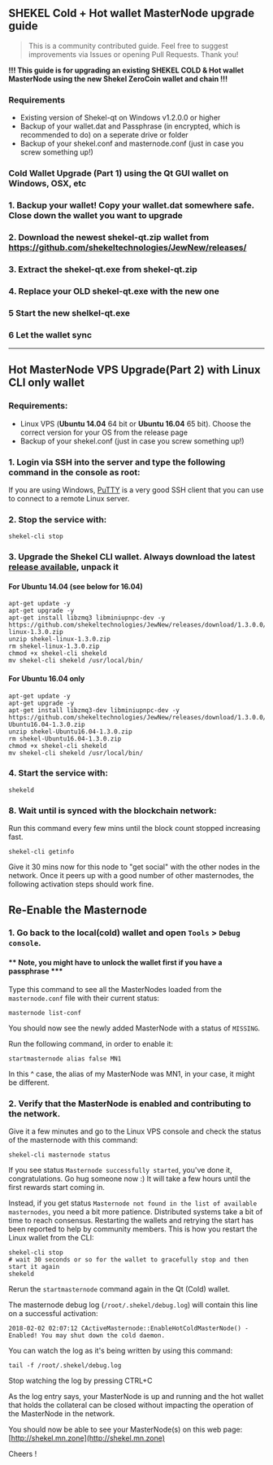 ## SHEKEL Cold + Hot wallet MasterNode upgrade guide

> This is a community contributed guide. Feel free to suggest improvements via Issues or opening Pull Requests. Thank you!


**!!! This guide is for upgrading an existing SHEKEL COLD & Hot wallet MasterNode using the new Shekel ZeroCoin wallet and chain !!!**

### Requirements
* Existing version of Shekel-qt on Windows v1.2.0.0 or higher
* Backup of your wallet.dat and Passphrase (in encrypted, which is recommended to do) on a seperate drive or folder
* Backup of your shekel.conf and masternode.conf (just in case you screw something up!)


### **Cold** Wallet Upgrade (Part 1) using the Qt GUI wallet on Windows, OSX, etc


### 1. Backup your wallet! Copy your wallet.dat somewhere safe. Close down the wallet you want to upgrade
### 2. Download the newest shekel-qt.zip wallet from https://github.com/shekeltechnologies/JewNew/releases/
### 3. Extract the shekel-qt.exe from shekel-qt.zip
### 4. Replace your OLD shekel-qt.exe with the new one
### 5 Start the new shelkel-qt.exe
### 6 Let the wallet sync

---

## **Hot** MasterNode VPS Upgrade(Part 2) with Linux CLI only wallet


### Requirements:
 * Linux VPS (**Ubuntu 14.04** 64 bit or **Ubuntu 16.04** 65 bit). Choose the correct version for your OS from the release page
 * Backup of your shekel.conf (just in case you screw something up!)

### 1. Login via SSH into the server and type the following command in the console as root:

If you are using Windows, [PuTTY](https://putty.org) is a very good SSH client that you can use to connect to a remote Linux server.

### 2. Stop the service with:
```
shekel-cli stop
```

### 3. Upgrade the Shekel CLI wallet. Always download the latest [release available](https://github.com/shekeltechnologies/JewNew/releases), unpack it
#### For Ubuntu 14.04 (see below for 16.04)
```
apt-get update -y
apt-get upgrade -y
apt-get install libzmq3 libminiupnpc-dev -y
https://github.com/shekeltechnologies/JewNew/releases/download/1.3.0.0/shekel-linux-1.3.0.zip
unzip shekel-linux-1.3.0.zip
rm shekel-linux-1.3.0.zip
chmod +x shekel-cli shekeld
mv shekel-cli shekeld /usr/local/bin/
```
#### For Ubuntu 16.04 only
```
apt-get update -y
apt-get upgrade -y
apt-get install libzmq3-dev libminiupnpc-dev -y
https://github.com/shekeltechnologies/JewNew/releases/download/1.3.0.0/shekel-Ubuntu16.04-1.3.0.zip
unzip shekel-Ubuntu16.04-1.3.0.zip
rm shekel-Ubuntu16.04-1.3.0.zip
chmod +x shekel-cli shekeld
mv shekel-cli shekeld /usr/local/bin/
```

### 4. Start the service with:
```
shekeld
```

### 8. Wait until is synced with the blockchain network:
Run this command every few mins until the block count stopped increasing fast.
```
shekel-cli getinfo
``` 
Give it 30 mins now for this node to "get social" with the other nodes in the network. Once it peers up with a good number of other masternodes, the following activation steps should work fine.


## Re-Enable the Masternode

### 1. Go back to the local(cold) wallet and open `Tools` > `Debug console`.
#### ** Note, you might have to unlock the wallet first if you have a passphrase ***
Type this command to see all the MasterNodes loaded from the `masternode.conf` file with their current status:
```
masternode list-conf
```

You should now see the newly added MasterNode with a status of `MISSING`.

Run the following command, in order to enable it:
```
startmasternode alias false MN1
```
In this ^ case, the alias of my MasterNode was MN1, in your case, it might be different.


### 2. Verify that the MasterNode is enabled and contributing to the network.

Give it a few minutes and go to the Linux VPS console and check the status of the masternode with this command:
```
shekel-cli masternode status
```

If you see status `Masternode successfully started`, you've done it, congratulations. Go hug someone now :)
It will take a few hours until the first rewards start coming in.

Instead, if you get status `Masternode not found in the list of available masternodes`, you need a bit more patience. Distributed systems take a bit of time to reach consensus. Restarting the wallets and retrying the start has been reported to help by community members. This is how you restart the Linux wallet from the CLI:
```
shekel-cli stop
# wait 30 seconds or so for the wallet to gracefully stop and then start it again
shekeld
```
Rerun the `startmasternode` command again in the Qt (Cold) wallet.

The masternode debug log (`/root/.shekel/debug.log`) will contain this line on a successful activation:
```
2018-02-02 02:07:12 CActiveMasternode::EnableHotColdMasterNode() - Enabled! You may shut down the cold daemon.
```
You can watch the log as it's being written by using this command:
```
tail -f /root/.shekel/debug.log
```
Stop watching the log by pressing CTRL+C

As the log entry says, your MasterNode is up and running and the hot wallet that holds the collateral can be closed without impacting the operation of the MasterNode in the network.

You should now be able to see your MasterNode(s) on this web page: [http://shekel.mn.zone](http://shekel.mn.zone)

Cheers !
